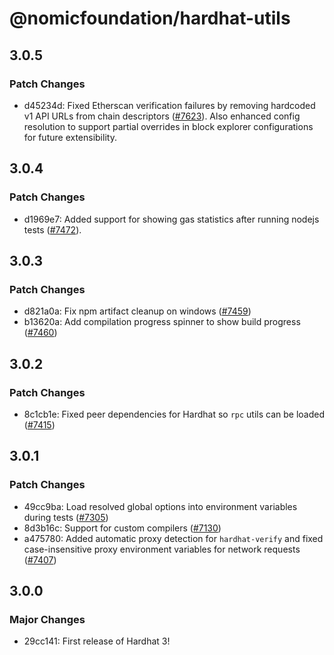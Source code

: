# @nomicfoundation/hardhat-utils

## 3.0.5

### Patch Changes

- d45234d: Fixed Etherscan verification failures by removing hardcoded v1 API URLs from chain descriptors ([#7623](https://github.com/NomicFoundation/hardhat/issues/7623)). Also enhanced config resolution to support partial overrides in block explorer configurations for future extensibility.

## 3.0.4

### Patch Changes

- d1969e7: Added support for showing gas statistics after running nodejs tests ([#7472](https://github.com/NomicFoundation/hardhat/issues/7428)).

## 3.0.3

### Patch Changes

- d821a0a: Fix npm artifact cleanup on windows ([#7459](https://github.com/NomicFoundation/hardhat/issues/7459))
- b13620a: Add compilation progress spinner to show build progress ([#7460](https://github.com/NomicFoundation/hardhat/pull/7460))

## 3.0.2

### Patch Changes

- 8c1cb1e: Fixed peer dependencies for Hardhat so `rpc` utils can be loaded ([#7415](https://github.com/NomicFoundation/hardhat/issues/7415))

## 3.0.1

### Patch Changes

- 49cc9ba: Load resolved global options into environment variables during tests ([#7305](https://github.com/NomicFoundation/hardhat/pull/7305))
- 8d3b16c: Support for custom compilers ([#7130](https://github.com/NomicFoundation/hardhat/issues/7130))
- a475780: Added automatic proxy detection for `hardhat-verify` and fixed case-insensitive proxy environment variables for network requests ([#7407](https://github.com/NomicFoundation/hardhat/pull/7407))

## 3.0.0

### Major Changes

- 29cc141: First release of Hardhat 3!
